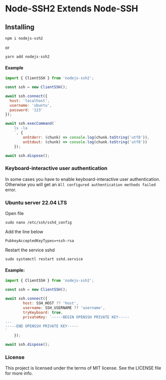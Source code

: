 Node-SSH2 Extends Node-SSH
=========

## Installing

```shell
npm i nodejs-ssh2
```

or

```shell
yarn add nodejs-ssh2
```

#### Example
```js
import { ClientSSH } from 'nodejs-ssh2';

const ssh = new ClientSSH();

await ssh.connect({
  host: 'localhost',
  username: 'ubuntu',
  password: '123'
});

await ssh.execCommand(`
    ls -la
    `, {
        onStderr: (chunk) => console.log(chunk.toString('utf8')),
        onStdout: (chunk) => console.log(chunk.toString('utf8'))
    });

await ssh.dispose();

```


### Keyboard-interactive user authentication

In some cases you have to enable keyboard-interactive user authentication.
Otherwise you will get an `All configured authentication methods failed` error.

### Ubuntu server 22.04 LTS


Open file 
```
sudo nano /etc/ssh/sshd_config
```

Add the line below
``` 
PubkeyAcceptedKeyTypes=+ssh-rsa
``` 

Restart the service sshd
``` 
sudo systemctl restart sshd.service
``` 

#### Example:

```js
import { ClientSSH } from 'nodejs-ssh2';

const ssh = new ClientSSH();

await ssh.connect({
        host: SSH_HOST ?? 'host',
        username: SSH_USERNAME ?? 'username',
        tryKeyboard: true,
        privateKey: `-----BEGIN OPENSSH PRIVATE KEY-----
...
-----END OPENSSH PRIVATE KEY-----
`
    });

await ssh.dispose();
```

### License
This project is licensed under the terms of MIT license. See the LICENSE file for more info.

[node-ssh]:hhttps://github.com/steelbrain/node-ssh
